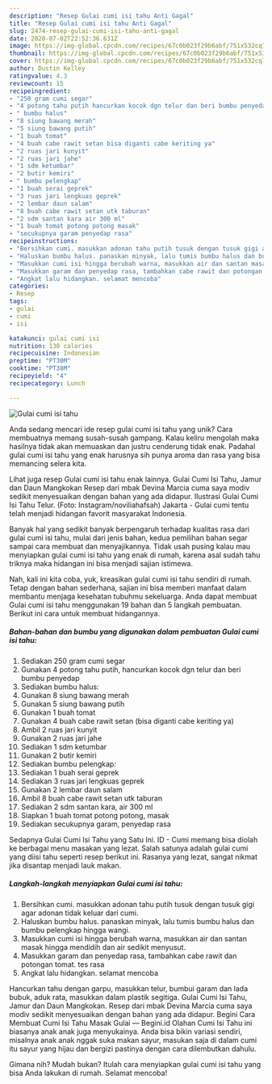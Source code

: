 ```yaml
---
description: "Resep Gulai cumi isi tahu Anti Gagal"
title: "Resep Gulai cumi isi tahu Anti Gagal"
slug: 2474-resep-gulai-cumi-isi-tahu-anti-gagal
date: 2020-07-02T22:52:36.631Z
image: https://img-global.cpcdn.com/recipes/67c0b023f29b6abf/751x532cq70/gulai-cumi-isi-tahu-foto-resep-utama.jpg
thumbnail: https://img-global.cpcdn.com/recipes/67c0b023f29b6abf/751x532cq70/gulai-cumi-isi-tahu-foto-resep-utama.jpg
cover: https://img-global.cpcdn.com/recipes/67c0b023f29b6abf/751x532cq70/gulai-cumi-isi-tahu-foto-resep-utama.jpg
author: Dustin Kelley
ratingvalue: 4.3
reviewcount: 15
recipeingredient:
- "250 gram cumi segar"
- "4 potong tahu putih hancurkan kocok dgn telur dan beri bumbu penyedap"
- " bumbu halus"
- "8 siung bawang merah"
- "5 siung bawang putih"
- "1 buah tomat"
- "4 buah cabe rawit setan bisa diganti cabe keriting ya"
- "2 ruas jari kunyit"
- "2 ruas jari jahe"
- "1 sdm ketumbar"
- "2 butir kemiri"
- " bumbu pelengkap"
- "1 buah serai geprek"
- "3 ruas jari lengkuas geprek"
- "2 lembar daun salam"
- "8 buah cabe rawit setan utk taburan"
- "2 sdm santan kara air 300 ml"
- "1 buah tomat potong potong masak"
- "secukupnya garam penyedap rasa"
recipeinstructions:
- "Bersihkan cumi. masukkan adonan tahu putih tusuk dengan tusuk gigi agar adonan tidak keluar dari cumi."
- "Haluskan bumbu halus. panaskan minyak, lalu tumis bumbu halus dan bumbu pelengkap hingga wangi."
- "Masukkan cumi isi hingga berubah warna, masukkan air dan santan masak hingga mendidih dan air sedikit menyusut."
- "Masukkan garam dan penyedap rasa, tambahkan cabe rawit dan potongan tomat. tes rasa"
- "Angkat lalu hidangkan. selamat mencoba"
categories:
- Resep
tags:
- gulai
- cumi
- isi

katakunci: gulai cumi isi 
nutrition: 130 calories
recipecuisine: Indonesian
preptime: "PT30M"
cooktime: "PT38M"
recipeyield: "4"
recipecategory: Lunch

---
```



![Gulai cumi isi tahu](https://img-global.cpcdn.com/recipes/67c0b023f29b6abf/751x532cq70/gulai-cumi-isi-tahu-foto-resep-utama.jpg)

Anda sedang mencari ide resep gulai cumi isi tahu yang unik? Cara membuatnya memang susah-susah gampang. Kalau keliru mengolah maka hasilnya tidak akan memuaskan dan justru cenderung tidak enak. Padahal gulai cumi isi tahu yang enak harusnya sih punya aroma dan rasa yang bisa memancing selera kita.

Lihat juga resep Gulai cumi isi tahu enak lainnya. Gulai Cumi Isi Tahu, Jamur dan Daun Mangkokan Resep dari mbak Devina Marcia cuma saya modiv sedikit menyesuaikan dengan bahan yang ada didapur. Ilustrasi Gulai Cumi Isi Tahu Telur. (Foto: Instagram/noviliahafsah) Jakarta - Gulai cumi tentu telah menjadi hidangan favorit masyarakat Indonesia.

Banyak hal yang sedikit banyak berpengaruh terhadap kualitas rasa dari gulai cumi isi tahu, mulai dari jenis bahan, kedua pemilihan bahan segar sampai cara membuat dan menyajikannya. Tidak usah pusing kalau mau menyiapkan gulai cumi isi tahu yang enak di rumah, karena asal sudah tahu triknya maka hidangan ini bisa menjadi sajian istimewa.


Nah, kali ini kita coba, yuk, kreasikan gulai cumi isi tahu sendiri di rumah. Tetap dengan bahan sederhana, sajian ini bisa memberi manfaat dalam membantu menjaga kesehatan tubuhmu sekeluarga. Anda dapat membuat Gulai cumi isi tahu menggunakan 19 bahan dan 5 langkah pembuatan. Berikut ini cara untuk membuat hidangannya.

<!--inarticleads1-->

##### Bahan-bahan dan bumbu yang digunakan dalam pembuatan Gulai cumi isi tahu:

1. Sediakan 250 gram cumi segar
1. Gunakan 4 potong tahu putih, hancurkan kocok dgn telur dan beri bumbu penyedap
1. Sediakan  bumbu halus:
1. Gunakan 8 siung bawang merah
1. Gunakan 5 siung bawang putih
1. Gunakan 1 buah tomat
1. Gunakan 4 buah cabe rawit setan (bisa diganti cabe keriting ya)
1. Ambil 2 ruas jari kunyit
1. Gunakan 2 ruas jari jahe
1. Sediakan 1 sdm ketumbar
1. Gunakan 2 butir kemiri
1. Sediakan  bumbu pelengkap:
1. Sediakan 1 buah serai geprek
1. Sediakan 3 ruas jari lengkuas geprek
1. Gunakan 2 lembar daun salam
1. Ambil 8 buah cabe rawit setan utk taburan
1. Sediakan 2 sdm santan kara, air 300 ml
1. Siapkan 1 buah tomat potong potong, masak
1. Sediakan secukupnya garam, penyedap rasa


Sedapnya Gulai Cumi Isi Tahu yang Satu Ini. ID - Cumi memang bisa diolah ke berbagai menu masakan yang lezat. Salah satunya adalah gulai cumi yang diisi tahu seperti resep berikut ini. Rasanya yang lezat, sangat nikmat jika disantap menjadi lauk makan. 

<!--inarticleads2-->

##### Langkah-langkah menyiapkan Gulai cumi isi tahu:

1. Bersihkan cumi. masukkan adonan tahu putih tusuk dengan tusuk gigi agar adonan tidak keluar dari cumi.
1. Haluskan bumbu halus. panaskan minyak, lalu tumis bumbu halus dan bumbu pelengkap hingga wangi.
1. Masukkan cumi isi hingga berubah warna, masukkan air dan santan masak hingga mendidih dan air sedikit menyusut.
1. Masukkan garam dan penyedap rasa, tambahkan cabe rawit dan potongan tomat. tes rasa
1. Angkat lalu hidangkan. selamat mencoba


Hancurkan tahu dengan garpu, masukkan telur, bumbui garam dan lada bubuk, aduk rata, masukkan dalam plastik segitiga. Gulai Cumi Isi Tahu, Jamur dan Daun Mangkokan. Resep dari mbak Devina Marcia cuma saya modiv sedikit menyesuaikan dengan bahan yang ada didapur. Begini Cara Membuat Cumi Isi Tahu Masak Gulai — Begini.id Olahan Cumi Isi Tahu ini biasanya anak anak juga menyukainya. Anda bisa bikin variasi sendiri, misalnya anak anak nggak suka makan sayur, masukan saja di dalam cumi itu sayur yang hijau dan bergizi pastinya dengan cara dilembutkan dahulu. 

Gimana nih? Mudah bukan? Itulah cara menyiapkan gulai cumi isi tahu yang bisa Anda lakukan di rumah. Selamat mencoba!
